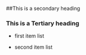 ##This is a secondary heading

### This is a Tertiary heading

* first item list



* second item list
